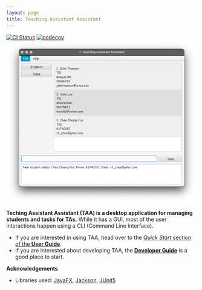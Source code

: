```yaml
---
layout: page
title: Teaching Assistant Assistant
---
```


[![CI Status](https://github.com/AY2223S1-CS2103T-T13-1/tp/workflows/Java%20CI/badge.svg)](https://github.com/AY2223S1-CS2103T-T13-1/tp/actions)
[![codecov](https://codecov.io/gh/AY2223S1-CS2103T-T13-1/tp/branch/master/graph/badge.svg?token=GB1YKZLVSX)](https://codecov.io/gh/AY2223S1-CS2103T-T13-1/tp)
![Ui](images/Ui.png)

**Teching Assistant Assistant (TAA) is a desktop application for managing students and tasks for TAs.** While it has a GUI, most of the user interactions happen using a CLI (Command Line Interface).

* If you are interested in using TAA, head over to the [_Quick Start_ section of the **User Guide**](UserGuide.html#quick-start).
* If you are interested about developing TAA, the [**Developer Guide**](DeveloperGuide.html) is a good place to start.

**Acknowledgements**

* Libraries used: [JavaFX](https://openjfx.io/), [Jackson](https://github.com/FasterXML/jackson), [JUnit5](https://github.com/junit-team/junit5)
